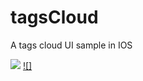 tagsCloud
=========

A tags cloud UI sample in IOS






[![](http://farm4.static.flickr.com/3447/3378092101_40a62a04b2_m.jpg)](http://farm4.static.flickr.com/3447/3378092101_b064d8e339_o.jpg)
[![]](http://github.com/oday0311/tagsCloud/raw/master/screenshot.png)
